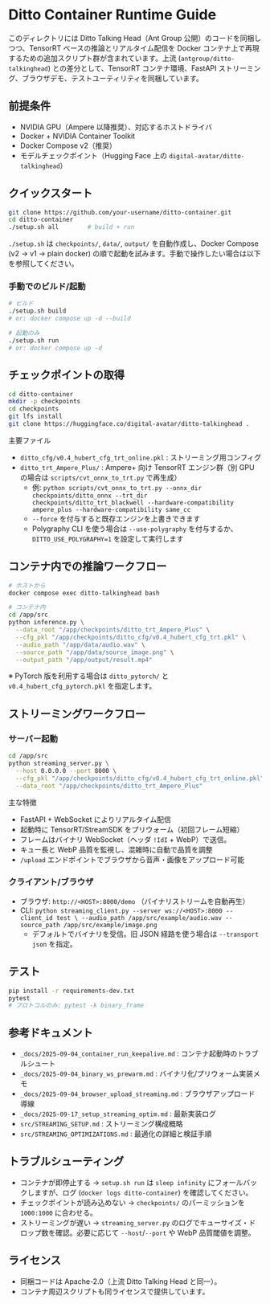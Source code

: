 # Ditto Container Runtime Guide

このディレクトリには Ditto Talking Head（Ant Group 公開）のコードを同梱しつつ、TensorRT ベースの推論とリアルタイム配信を Docker コンテナ上で再現するための追加スクリプト群が含まれています。上流 (`antgroup/ditto-talkinghead`) との差分として、TensorRT コンテナ環境、FastAPI ストリーミング、ブラウザデモ、テストユーティリティを同梱しています。

## 前提条件
- NVIDIA GPU（Ampere 以降推奨）、対応するホストドライバ
- Docker + NVIDIA Container Toolkit
- Docker Compose v2（推奨）
- モデルチェックポイント（Hugging Face 上の `digital-avatar/ditto-talkinghead`）

## クイックスタート
```bash
git clone https://github.com/your-username/ditto-container.git
cd ditto-container
./setup.sh all        # build + run
```
`./setup.sh` は `checkpoints/`, `data/`, `output/` を自動作成し、Docker Compose (v2 → v1 → plain docker) の順で起動を試みます。手動で操作したい場合は以下を参照してください。

### 手動でのビルド/起動
```bash
# ビルド
./setup.sh build
# or: docker compose up -d --build

# 起動のみ
./setup.sh run
# or: docker compose up -d
```

## チェックポイントの取得
```bash
cd ditto-container
mkdir -p checkpoints
cd checkpoints
git lfs install
git clone https://huggingface.co/digital-avatar/ditto-talkinghead .
```
主要ファイル
- `ditto_cfg/v0.4_hubert_cfg_trt_online.pkl` : ストリーミング用コンフィグ
- `ditto_trt_Ampere_Plus/` : Ampere+ 向け TensorRT エンジン群（別 GPU の場合は `scripts/cvt_onnx_to_trt.py` で再生成）
  - 例: `python scripts/cvt_onnx_to_trt.py --onnx_dir checkpoints/ditto_onnx --trt_dir checkpoints/ditto_trt_blackwell --hardware-compatibility ampere_plus --hardware-compatibility same_cc`
  - `--force` を付与すると既存エンジンを上書きできます
  - Polygraphy CLI を使う場合は `--use-polygraphy` を付与するか、`DITTO_USE_POLYGRAPHY=1` を設定して実行します

## コンテナ内での推論ワークフロー
```bash
# ホストから
docker compose exec ditto-talkinghead bash

# コンテナ内
cd /app/src
python inference.py \
  --data_root "/app/checkpoints/ditto_trt_Ampere_Plus" \
  --cfg_pkl "/app/checkpoints/ditto_cfg/v0.4_hubert_cfg_trt.pkl" \
  --audio_path "/app/data/audio.wav" \
  --source_path "/app/data/source_image.png" \
  --output_path "/app/output/result.mp4"
```
※ PyTorch 版を利用する場合は `ditto_pytorch/` と `v0.4_hubert_cfg_pytorch.pkl` を指定します。

## ストリーミングワークフロー
### サーバー起動
```bash
cd /app/src
python streaming_server.py \
  --host 0.0.0.0 --port 8000 \
  --cfg_pkl "/app/checkpoints/ditto_cfg/v0.4_hubert_cfg_trt_online.pkl" \
  --data_root "/app/checkpoints/ditto_trt_Ampere_Plus"
```
主な特徴
- FastAPI + WebSocket によりリアルタイム配信
- 起動時に TensorRT/StreamSDK をプリウォーム（初回フレーム短縮）
- フレームはバイナリ WebSocket（ヘッダ `!IdI` + WebP）で送信。
- キュー長と WebP 品質を監視し、混雑時に自動で品質を調整
- `/upload` エンドポイントでブラウザから音声・画像をアップロード可能

### クライアント/ブラウザ
- ブラウザ: `http://<HOST>:8000/demo` （バイナリストリームを自動再生）
- CLI: `python streaming_client.py --server ws://<HOST>:8000 --client_id test \
    --audio_path /app/src/example/audio.wav --source_path /app/src/example/image.png`
  - デフォルトでバイナリを受信。旧 JSON 経路を使う場合は `--transport json` を指定。

## テスト
```bash
pip install -r requirements-dev.txt
pytest
# プロトコルのみ: pytest -k binary_frame
```

## 参考ドキュメント
- `_docs/2025-09-04_container_run_keepalive.md` : コンテナ起動時のトラブルシュート
- `_docs/2025-09-04_binary_ws_prewarm.md` : バイナリ化/プリウォーム実装メモ
- `_docs/2025-09-04_browser_upload_streaming.md` : ブラウザアップロード導線
- `_docs/2025-09-17_setup_streaming_optim.md` : 最新実装ログ
- `src/STREAMING_SETUP.md` : ストリーミング構成概略
- `src/STREAMING_OPTIMIZATIONS.md` : 最適化の詳細と検証手順

## トラブルシューティング
- コンテナが即停止する → `setup.sh run` は `sleep infinity` にフォールバックしますが、ログ (`docker logs ditto-container`) を確認してください。
- チェックポイントが読み込めない → `checkpoints/` のパーミッションを `1000:1000` に合わせる。
- ストリーミングが遅い → `streaming_server.py` のログでキューサイズ・ドロップ数を確認。必要に応じて `--host`/`--port` や WebP 品質閾値を調整。

## ライセンス
- 同梱コードは Apache-2.0（上流 Ditto Talking Head と同一）。
- コンテナ周辺スクリプトも同ライセンスで提供しています。

